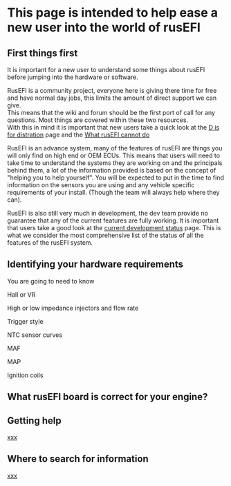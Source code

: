 # This page is intended to help ease a new user into the world of rusEFI 

## First things first 

It is important for a new user to understand some things about rusEFI before jumping into the hardware or software. 

RusEFI is a community project, everyone here is giving there time for free and have normal day jobs, this limits the amount of direct support we can give.   
This means that the wiki and forum should be the first port of call for any questions. Most things are covered within these two resources.  
With this in mind it is important that new users take a quick look at the [D is for distration](D_is_for_DISTRACTION.md) page and the [What rusEFI cannot do](What_rusEFI_Cannot_Do.md)

RusEFI is an advance system, many of the features of rusEFI are things you will only find on high end or OEM ECUs. This means that users will need to take time to understand the systems they are working on and the principals behind them, a lot of the information provided is based on the concept of "helping you to help yourself".
You will be expected to put in the time to find information on the sensors you are using and any vehicle specific requirements of your install. (Though the team will always help where they can).

RusEFI is also still very much in development, the dev team provide no guarantee that any of the current features are fully working. It is important that users take a good look at the [current development status](Dev_Status.md) page. This is what we consider the most comprehensive list of the status of all the features of the rusEFI system. 

## Identifying your hardware requirements 


You are going to need to know 

Hall or VR 

High or low impedance injectors and flow rate

Trigger style 

NTC sensor curves 

MAF 

MAP 

Ignition coils 

## What rusEFI board is correct for your engine? 




## Getting help

[xxx](HOWTO_ask_questions.md)

## Where to search for information 

[xxx](HOWTO-Search-on-rusEFI-wiki.md)